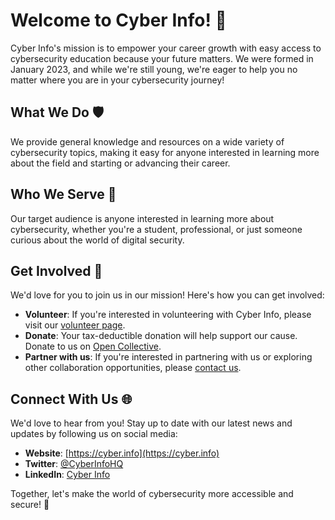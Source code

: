 # Welcome to Cyber Info! 👋

Cyber Info's mission is to empower your career growth with easy access to cybersecurity education because your future matters. We were formed in January 2023, and while we're still young, we're eager to help you no matter where you are in your cybersecurity journey!

## What We Do 🛡️

We provide general knowledge and resources on a wide variety of cybersecurity topics, making it easy for anyone interested in learning more about the field and starting or advancing their career.

## Who We Serve 🎯

Our target audience is anyone interested in learning more about cybersecurity, whether you're a student, professional, or just someone curious about the world of digital security.

## Get Involved 💪

We'd love for you to join us in our mission! Here's how you can get involved:

- **Volunteer**: If you're interested in volunteering with Cyber Info, please visit our [volunteer page](https://cyber.info/volunteer).
- **Donate**: Your tax-deductible donation will help support our cause. Donate to us on [Open Collective](https://donate.cyber.info).
- **Partner with us**: If you're interested in partnering with us or exploring other collaboration opportunities, please [contact us](https://cyber.info/contact).

## Connect With Us 🌐

We'd love to hear from you! Stay up to date with our latest news and updates by following us on social media:

- **Website**: [https://cyber.info](https://cyber.info)
- **Twitter**: [@CyberInfoHQ](https://twitter.com/CyberInfoHQ)
- **LinkedIn**: [Cyber Info](https://www.linkedin.com/company/cyberinfo)

Together, let's make the world of cybersecurity more accessible and secure! 🚀
